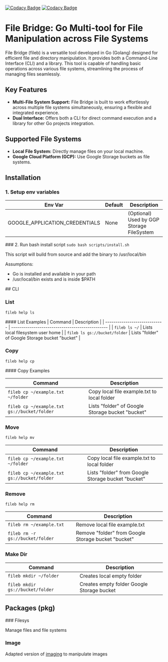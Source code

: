 [![Codacy Badge](https://api.codacy.com/project/badge/Grade/aae54118e21446aabcaaab3fee3f8fd8)](https://app.codacy.com/gh/B87/file-bridge?utm_source=github.com&utm_medium=referral&utm_content=B87/file-bridge&utm_campaign=Badge_Grade)
[![Codacy Badge](https://app.codacy.com/project/badge/Grade/54e6788204d54ffeb627e2da1958c9cc)](https://app.codacy.com/gh/B87/file-bridge/dashboard?utm_source=gh&utm_medium=referral&utm_content=&utm_campaign=Badge_grade) 
# File Bridge: Go Multi-tool for File Manipulation across File Systems

File Bridge (fileb) is a versatile tool developed in Go (Golang) designed for efficient file and directory manipulation. It provides both a Command-Line Interface (CLI) and a library. 
This tool is capable of handling basic operations across various file systems, streamlining the process of managing files seamlessly.

## Key Features

- **Multi-File System Support:** File Bridge is built to work effortlessly across multiple file systems simultaneously, ensuring a flexible and integrated experience.
- **Dual Interface:** Offers both a CLI for direct command execution and a library for other Go projects integration.

## Supported File Systems

- **Local File System:** Directly manage files on your local machine.
- **Google Cloud Platform (GCP):** Use Google Storage buckets as file systems.

## Installation

### 1. Setup env variables

| Env Var                        | Default | Description                               |
| ------------------------------ | ------- | ----------------------------------------- |
| GOOGLE_APPLICATION_CREDENTIALS | None    | (Optional) Used by GGP Storage FileSystem |


### 2. Run bash install script ``sudo bash scripts/install.sh``

This script will build from source and add the binary to /usr/local/bin 

Assumptions:
- Go is installed and available in your path
- /usr/local/bin exists and is inside $PATH

## CLI 

### List

`fileb help ls`

#### List Examples
| Command                       | Description                                      |
| ----------------------------- | ------------------------------------------------ |
| `fileb ls ~/`                 | Lists local filesystem user home                 |
| `fileb ls gs://bucket/folder` | Lists "folder" of Google Storage bucket "bucket" |


### Copy

`fileb help cp`

#### Copy Examples

| Command                                     | Description                                      |
| ------------------------------------------- | ------------------------------------------------ |
| `fileb cp ~/example.txt ~/folder`           | Copy local file example.txt to local folder      |
| `fileb cp ~/example.txt gs://bucket/folder` | Lists "folder" of Google Storage bucket "bucket" |

### Move
`fileb help mv`

| Command                                     | Description                                        |
| ------------------------------------------- | -------------------------------------------------- |
| `fileb cp ~/example.txt ~/folder`           | Copy local file example.txt to local folder        |
| `fileb cp ~/example.txt gs://bucket/folder` | Lists "folder" from Google Storage bucket "bucket" |

### Remove
`fileb help rm`

| Command                          | Description                                         |
| -------------------------------- | --------------------------------------------------- |
| `fileb rm ~/example.txt`         | Remove local file example.txt                       |
| `fileb rm -r gs://bucket/folder` | Remove "folder" from Google Storage bucket "bucket" |

### Make Dir
| Command                          | Description                                |
| -------------------------------- | ------------------------------------------ |
| `fileb mkdir ~/folder`           | Creates local empty folder                 |
| `fileb mkdir gs://bucket/folder` | Creates empty folder Google Storage bucket |


## Packages (pkg)

### Filesys

Manage files and file systems

### Image

Adapted version of [imaging](https://github.com/disintegration/imaging) to manipulate images
